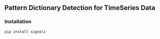 ## Pattern Dictionary Detection for TimeSeries Data


### Installation

``` bash
pip install signalz
```

